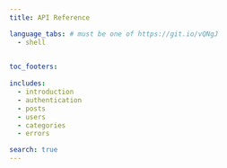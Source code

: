 ```yaml
---
title: API Reference

language_tabs: # must be one of https://git.io/vQNgJ
  - shell
  

toc_footers:
 
includes:
  - introduction
  - authentication
  - posts
  - users
  - categories
  - errors

search: true
---
```


